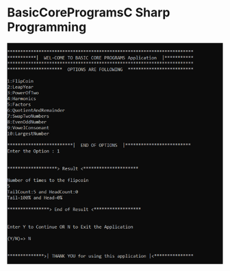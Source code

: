 # BasicCoreProgramsC Sharp Programming
<html>  
  <head>  
   
 </head>  
  <body>  
 
  <img src="BasicCore.png" alt="Good Morning Friends"/>  
  </body>  
</html>    
